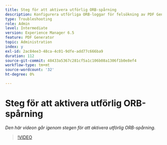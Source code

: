 ```yaml
---
title: Steg för att aktivera utförlig ORB-spårning
description: Konfigurera utförliga ORB-loggar för felsökning av PDF Generator-problem
type: Troubleshooting
role: Admin
level: Intermediate
version: Experience Manager 6.5
feature: PDF Generator
topic: Administration
index: y
exl-id: 2ac84ee3-48ca-4c01-9dfe-add77c666ba9
duration: 112
source-git-commit: 48433a5367c281cf5a1c106b08a1306f1b0e8ef4
workflow-type: tm+mt
source-wordcount: '32'
ht-degree: 0%

---
```


# Steg för att aktivera utförlig ORB-spårning

*Den här videon går igenom stegen för att aktivera utförlig ORB-spårning.*

>[!VIDEO](https://video.tv.adobe.com/v/335526?quality=12&learn=on)
